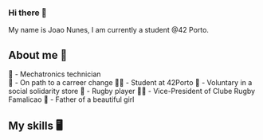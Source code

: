 ### Hi there 👋

My name is Joao Nunes, I am currently  a student @42 Porto.

## About me 📑

🔌 - Mechatronics technician <br>
💯 - On path to a carreer change
👨‍💻 - Student at 42Porto
💞 - Voluntary in a social solidarity store
🏉 - Rugby player
👨‍💼 - Vice-President of Clube Rugby Famalicao
👸 - Father of a beautiful girl

## My skills 🖥

